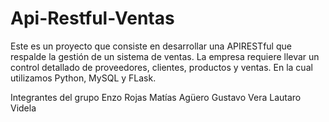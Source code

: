 # Api-Restful-Ventas
Este es un proyecto que consiste en desarrollar una APIRESTful que respalde la gestión de un sistema de ventas. La empresa requiere llevar un control detallado de proveedores, clientes, productos y ventas. En la cual utilizamos Python, MySQL y FLask.

Integrantes del grupo
Enzo Rojas
Matías Agüero
Gustavo Vera
Lautaro Videla
